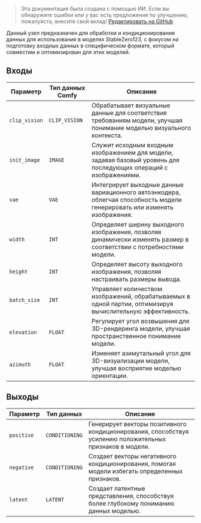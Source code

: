 > Эта документация была создана с помощью ИИ. Если вы обнаружите ошибки или у вас есть предложения по улучшению, пожалуйста, внесите свой вклад! [Редактировать на GitHub](https://github.com/Comfy-Org/embedded-docs/blob/main/comfyui_embedded_docs/docs/Stablezero123Conditioning/ru.md)

Данный узел предназначен для обработки и кондиционирования данных для использования в моделях StableZero123, с фокусом на подготовку входных данных в специфическом формате, который совместим и оптимизирован для этих моделей.

## Входы

| Параметр             | Тип данных Comfy   | Описание |
|-----------------------|--------------------|-------------|
| `clip_vision`         | `CLIP_VISION`      | Обрабатывает визуальные данные для соответствия требованиям модели, улучшая понимание моделью визуального контекста. |
| `init_image`          | `IMAGE`            | Служит исходным входным изображением для модели, задавая базовый уровень для последующих операций с изображениями. |
| `vae`                 | `VAE`              | Интегрирует выходные данные вариационного автоэнкодера, облегчая способность модели генерировать или изменять изображения. |
| `width`               | `INT`              | Определяет ширину выходного изображения, позволяя динамически изменять размер в соответствии с потребностями модели. |
| `height`              | `INT`              | Определяет высоту выходного изображения, позволяя настраивать размеры вывода. |
| `batch_size`          | `INT`              | Управляет количеством изображений, обрабатываемых в одной партии, оптимизируя вычислительную эффективность. |
| `elevation`           | `FLOAT`            | Регулирует угол возвышения для 3D-рендеринга модели, улучшая пространственное понимание модели. |
| `azimuth`             | `FLOAT`            | Изменяет азимутальный угол для 3D-визуализации модели, улучшая восприятие моделью ориентации. |

## Выходы

| Параметр     | Тип данных        | Описание |
|---------------|-------------------|-------------|
| `positive`    | `CONDITIONING`    | Генерирует векторы позитивного кондиционирования, способствуя усилению положительных признаков в модели. |
| `negative`    | `CONDITIONING`    | Создает векторы негативного кондиционирования, помогая модели избегать определенных признаков. |
| `latent`      | `LATENT`          | Создает латентные представления, способствуя более глубокому пониманию данных моделью. |
